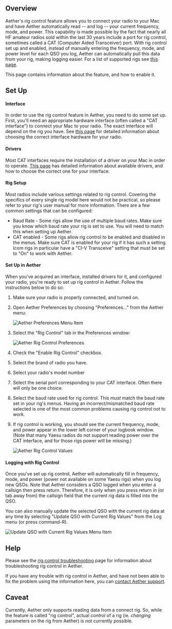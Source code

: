 ## Overview

Aether's rig control feature allows you to connect your radio to your Mac and have Aether automatically read -- and log -- your current frequency, mode, and power. This capability is made possible by the fact that nearly all HF amateur radios sold within the last 30 years include a port for rig control, sometimes called a CAT (Computer Aided Transceiver) port. With rig control set up and enabled, instead of manually entering the frequency, mode, and power level for each QSO you log, Aether can automatically pull this data from your rig, making logging easier. For a list of supported rigs see [this page](/rigcontrol/supportedrigs.md).

This page contains information about the feature, and how to enable it.

## Set Up

#### Interface
In order to use the rig control feature in Aether, you need to do some set up. First, you'll need an appropriate hardware interface (often called a "CAT interface") to connect your Mac to your radio. The exact interface will depend on the rig you have. See [this page](/rigcontrol/riginterfaces.md) for detailed information about choosing the correct interface hardware for your radio.

#### Drivers

Most CAT interfaces require the installation of a driver on your Mac in order to operate. [This page](/rigcontrol/rigdrivers.md) has detailed information about available drivers, and how to choose the correct one for your interface.

#### Rig Setup

Most radios include various settings related to rig control. Covering the specifics of every single rig model here would not be practical, so please refer to your rig's user manual for more information. There are a few common settings that can be configured:

- Baud Rate - Some rigs allow the use of multiple baud rates. Make sure you know which baud rate your rig is set to use. You will need to match this when setting up Aether.
- CAT enabled - Some rigs allow rig control to be enabled and disabled in the menus. Make sure CAT is enabled for your rig if it has such a setting. Icom rigs in particular have a "CI-V Transceive" setting that must be set to "On" to work with Aether.

#### Set Up in Aether

When you've acquired an interface, installed drivers for it, and configured your radio, you're ready to set up rig control in Aether. Follow the instructions below to do so:

1. Make sure your radio is properly connected, and turned on.
2. Open Aether Preferences by choosing "Preferences..." from the Aether menu:

    ![Aether Preferences Menu Item](/images/AetherPreferencesMenuItem.png)

3. Select the "Rig Control" tab in the Preferences window:

    ![Aether Rig Control Preferences](/images/RigControlPreferences.png)

4. Check the "Enable Rig Control" checkbox.
5. Select the brand of radio you have.
6. Select your radio's model number
7. Select the serial port corresponding to your CAT interface. Often there will only be one choice.
8. Select the baud rate used for rig control. This _must_ match the baud rate set in your rig's menus. Having an incorrect/mismatched baud rate selected is one of the most common problems causing rig control not to work.
9. If rig control is working, you should see the current frequency, mode, and power appear in the lower left corner of your logbook window. (Note that many Yaesu radios do not support reading power over the CAT interface, and for those rigs power will be missing.)

    ![Aether Rig Control Values](/images/RigControlValues.png)

#### Logging with Rig Control

Once you've set up rig control, Aether will automatically fill in frequency, mode, and power (power not available on some Yaesu rigs) when you log new QSOs. Note that Aether considers a QSO logged when you enter a callsign then press return. Therefore, it is only when you press return in (or tab away from) the callsign field that the current rig data is filled into the QSO.

You can also manually update the selected QSO with the current rig data at any time by selecting "Update QSO with Current Rig Values" from the Log menu (or press command-R).

![Update QSO with Current Rig Values Menu Item](/images/UpdateRigValues.png)

## Help

Please see the [rig control troubleshooting](/rigcontrol/rigcontroltroubleshooting.md) page for information about troubleshooting rig control in Aether.

If you have any trouble with rig control in Aether, and have not been able to fix the problem using the information here, you can [contact Aether support](http://www.aetherlog.com/contact.html).

## Caveat

Currently, Aether only supports reading data from a connect rig. So, while the feature is called "rig control", actual _control_ of a rig (ie. _changing_ parameters on the rig from Aether) is not currently possible.
